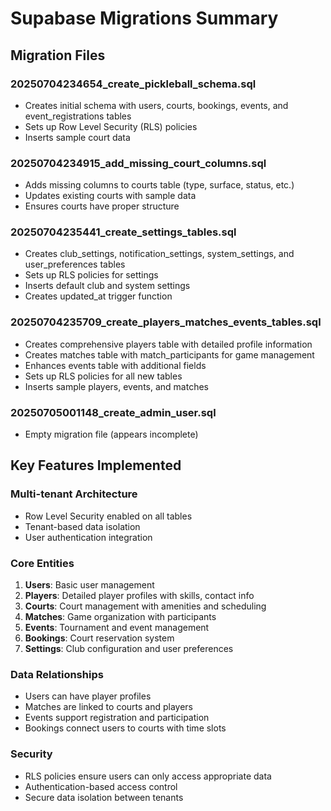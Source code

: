 # Supabase Migrations Summary

## Migration Files

### 20250704234654_create_pickleball_schema.sql
- Creates initial schema with users, courts, bookings, events, and event_registrations tables
- Sets up Row Level Security (RLS) policies
- Inserts sample court data

### 20250704234915_add_missing_court_columns.sql
- Adds missing columns to courts table (type, surface, status, etc.)
- Updates existing courts with sample data
- Ensures courts have proper structure

### 20250704235441_create_settings_tables.sql
- Creates club_settings, notification_settings, system_settings, and user_preferences tables
- Sets up RLS policies for settings
- Inserts default club and system settings
- Creates updated_at trigger function

### 20250704235709_create_players_matches_events_tables.sql
- Creates comprehensive players table with detailed profile information
- Creates matches table with match_participants for game management
- Enhances events table with additional fields
- Sets up RLS policies for all new tables
- Inserts sample players, events, and matches

### 20250705001148_create_admin_user.sql
- Empty migration file (appears incomplete)

## Key Features Implemented

### Multi-tenant Architecture
- Row Level Security enabled on all tables
- Tenant-based data isolation
- User authentication integration

### Core Entities
1. **Users**: Basic user management
2. **Players**: Detailed player profiles with skills, contact info
3. **Courts**: Court management with amenities and scheduling
4. **Matches**: Game organization with participants
5. **Events**: Tournament and event management
6. **Bookings**: Court reservation system
7. **Settings**: Club configuration and user preferences

### Data Relationships
- Users can have player profiles
- Matches are linked to courts and players
- Events support registration and participation
- Bookings connect users to courts with time slots

### Security
- RLS policies ensure users can only access appropriate data
- Authentication-based access control
- Secure data isolation between tenants